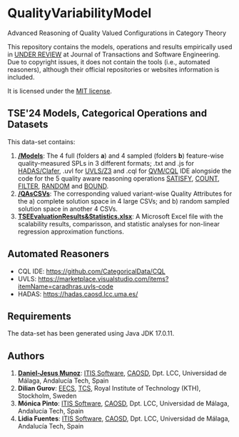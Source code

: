# QualityVariabilityModel
Advanced Reasoning of Quality Valued Configurations in Category Theory

This repository contains the models, operations and results empirically used in [UNDER REVIEW](https://doi.org/) at Journal of Transactions and Software Engineering.
Due to copyright issues, it does not contain the tools (i.e., automated reasoners), although their official repositories or websites information is included.

It is licensed under the [MIT license](https://github.com/danieljmg/QualityVariabilityModel/blob/main/LICENSE).


## TSE'24 Models, Categorical Operations and Datasets

This data-set contains:

1. **[/Models](https://github.com/danieljmg/QualityVariabilityModel/tree/main/Models)**: The 4 full (folders **a**) and 4 sampled (folders **b**) feature-wise quality-measured SPLs in 3 different formats; .txt and .js for [HADAS/Clafer](https://github.com/danieljmg/QualityVariabilityModel/tree/main/Models/Clafer), .uvl for [UVLS/Z3](https://github.com/danieljmg/QualityVariabilityModel/tree/main/Models/UVL) and .cql for [QVM/CQL](https://github.com/danieljmg/QualityVariabilityModel/tree/main/Models/QVM) IDE alongside the code for the 5 quality aware reasoning operations [SATISFY](https://github.com/danieljmg/QualityVariabilityModel/tree/main/Models/QVM/SATISFY), [COUNT](https://github.com/danieljmg/QualityVariabilityModel/tree/main/Models/QVM/COUNT), [FILTER](https://github.com/danieljmg/QualityVariabilityModel/tree/main/Models/QVM/FILTER), [RANDOM](https://github.com/danieljmg/QualityVariabilityModel/tree/main/Models/QVM/RANDOM) and [BOUND](https://github.com/danieljmg/QualityVariabilityModel/tree/main/Models/QVM/BOUND).
2. **[/QAsCSVs](https://github.com/danieljmg/QualityVariabilityModel/tree/main/QAsCSVs)**: The corresponding valued variant-wise Quality Attributes for the a) complete solution space in 4 large CSVs; and b) random sampled solution space in another 4 CSVs.
3. **[TSEEvaluationResults&Statistics.xlsx](https://github.com/danieljmg/QualityVariabilityModel/blob/main/TSEEvaluationResults%26Statistics.xlsx)**: A Microsoft Excel file with the scalability results, comparisson, and statistic analyses for non-linear regression approximation functions.


## Automated Reasoners

- CQL IDE: https://github.com/CategoricalData/CQL
- UVLS: https://marketplace.visualstudio.com/items?itemName=caradhras.uvls-code
- HADAS: https://hadas.caosd.lcc.uma.es/


## Requirements

The data-set has been generated using Java JDK 17.0.11.

## Authors

1. **[Daniel-Jesus Munoz](https://github.com/danieljmg)**: [ITIS Software](https://www.uma.es/institutos-uma/info/118460/instituto-de-tecnologias-e-ingenieria-del-software/), [CAOSD](http://caosd.lcc.uma.es/), Dpt. LCC, Universidad de Málaga, Andalucía Tech, Spain
2. **Dilian Gurov**: [EECS](https://www.kth.se/en/eecs/), [TCS](https://www.kth.se/cs/tcs), Royal Institute of Technology (KTH), Stockholm, Sweden
3. **Mónica Pinto**: [ITIS Software](https://www.uma.es/institutos-uma/info/118460/instituto-de-tecnologias-e-ingenieria-del-software/), [CAOSD](http://caosd.lcc.uma.es/), Dpt. LCC, Universidad de Málaga, Andalucía Tech, Spain
4. **Lidia Fuentes**: [ITIS Software](https://www.uma.es/institutos-uma/info/118460/instituto-de-tecnologias-e-ingenieria-del-software/), [CAOSD](http://caosd.lcc.uma.es/), Dpt. LCC, Universidad de Málaga, Andalucía Tech, Spain
